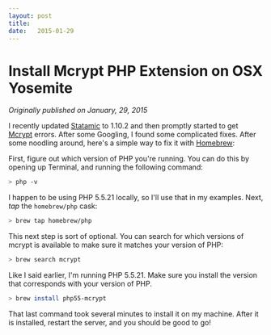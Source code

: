 ```yaml
---
layout: post
title:  
date:   2015-01-29
---
```


# Install Mcrypt PHP Extension on OSX Yosemite
_Originally published on January, 29, 2015_

I recently updated [Statamic](http://statamic.com/) to 1.10.2 and then promptly started to get [Mcrypt](http://en.wikipedia.org/wiki/Mcrypt) errors. After some Googling, I found some complicated fixes. After some noodling around, here's a simple way to fix it with [Homebrew](http://brew.sh/):

First, figure out which version of PHP you're running. You can do this by opening up Terminal, and running the following command:

```bash
> php -v
```

I happen to be using PHP 5.5.21 locally, so I'll use that in my examples. Next, _tap_ the `homebrew/php` cask:

```bash
> brew tap homebrew/php
```

This next step is sort of optional. You can search for which versions of mcrypt is available to make sure it matches your version of PHP:

```bash
> brew search mcrypt
```

Like I said earlier, I'm running PHP 5.5.21. Make sure you install the version that corresponds with your version of PHP.

```bash
> brew install php55-mcrypt
```

That last command took several minutes to install it on my machine. After it is installed, restart the server, and you should be good to go!
